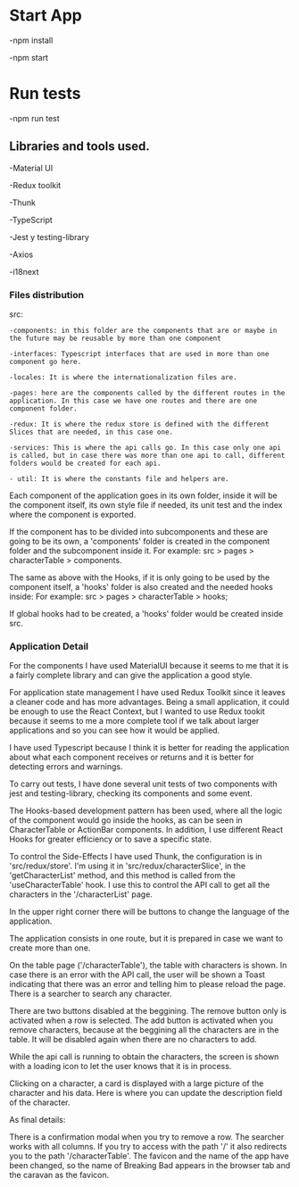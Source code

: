 # Start App
-npm install

-npm start

# Run tests
-npm run test

## Libraries and tools used.
-Material UI

-Redux toolkit

-Thunk

-TypeScript

-Jest y testing-library

-Axios

-i18next

### Files distribution
src: 

    -components: in this folder are the components that are or maybe in the future may be reusable by more than one component
    
    -interfaces: Typescript interfaces that are used in more than one component go here.
    
    -locales: It is where the internationalization files are.
    
    -pages: here are the components called by the different routes in the application. In this case we have one routes and there are one component folder.
    
    -redux: It is where the redux store is defined with the different Slices that are needed, in this case one.
    
    -services: This is where the api calls go. In this case only one api is called, but in case there was more than one api to call, different folders would be created for each api.
    
    - util: It is where the constants file and helpers are.

Each component of the application goes in its own folder, inside it will be the component itself, its own style file if needed, its unit test and the index where the component is exported.

If the component has to be divided into subcomponents and these are going to be its own, a 'components' folder is created in the component folder and the subcomponent inside it. For example: src > pages > characterTable > components.

The same as above with the Hooks, if it is only going to be used by the component itself, a 'hooks' folder is also created and the needed hooks inside: For example: src > pages > characterTable > hooks;

If global hooks had to be created, a 'hooks' folder would be created inside src.

### Application Detail
For the components I have used MaterialUI because it seems to me that it is a fairly complete library and can give the application a good style.

For application state management I have used Redux Toolkit since it leaves a cleaner code and has more advantages. Being a small application, it could be enough to use the React Context, but I wanted to use Redux tookit because it seems to me a more complete tool if we talk about larger applications and so you can see how it would be applied.

I have used Typescript because I think it is better for reading the application about what each component receives or returns and it is better for detecting errors and warnings.

To carry out tests, I have done several unit tests of two components with jest and testing-library, checking its components and some event.

The Hooks-based development pattern has been used, where all the logic of the component would go inside the hooks, as can be seen in CharacterTable or ActionBar components. In addition, I use different React Hooks for greater efficiency or to save a specific state.

To control the Side-Effects I have used Thunk, the configuration is in 'src/redux/store'. I'm using it in 'src/redux/characterSlice', in the 'getCharacterList' method, and this method is called from the 'useCharacterTable' hook. I use this to control the API call to get all the characters in the '/characterList' page.

In the upper right corner there will be buttons to change the language of the application.

The application consists in one route, but it is prepared in case we want to create more than one.

On the table page ('/characterTable'), the table with characters is shown. In case there is an error with the API call, the user will be shown a Toast indicating that there was an error and telling him to please reload the page. There is a searcher to search any character.

There are two buttons disabled at the beggining. The remove button only is activated when a row is selected. The add button is activated when you remove characters, because at the beggining all the characters are in the table. It will be disabled again when there are no characters to add.

While the api call is running to obtain the characters, the screen is shown with a loading icon to let the user knows that it is in process.

Clicking on a character, a card is displayed with a large picture of the character and his data. Here is where you can update the description field of the character.

As final details:

There is a confirmation modal when you try to remove a row.
The searcher works with all columns.
If you try to access with the path '/' it also redirects you to the path '/characterTable'.
The favicon and the name of the app have been changed, so  the name of Breaking Bad appears in the browser tab and the caravan as the favicon.
